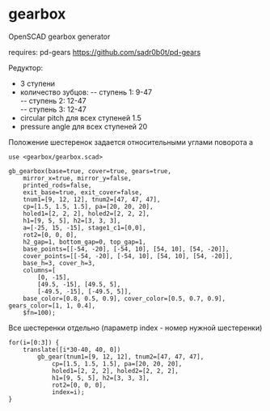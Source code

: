 # gearbox
OpenSCAD gearbox generator

requires: pd-gears
https://github.com/sadr0b0t/pd-gears

Редуктор:
- 3 ступени
- количество зубцов:
-- ступень 1: 9-47  
-- ступень 2: 12-47  
-- ступень 3: 12-47  
- circular pitch для всех ступеней 1.5
- pressure angle для всех ступеней 20

Положение шестеренок задается относительными углами поворота a

~~~scad
use <gearbox/gearbox.scad>

gb_gearbox(base=true, cover=true, gears=true,
    mirror_x=true, mirror_y=false,
    printed_rods=false,
    exit_base=true, exit_cover=false,
    tnum1=[9, 12, 12], tnum2=[47, 47, 47],
    cp=[1.5, 1.5, 1.5], pa=[20, 20, 20],
    holed1=[2, 2, 2], holed2=[2, 2, 2],
    h1=[9, 5, 5], h2=[3, 3, 3],
    a=[-25, 15, -15], stage1_c1=[0,0],
    rot2=[0, 0, 0],
    h2_gap=1, bottom_gap=0, top_gap=1,
    base_points=[[-54, -20], [-54, 10], [54, 10], [54, -20]],
    cover_points=[[-54, -20], [-54, 10], [54, 10], [54, -20]],
    base_h=3, cover_h=3,
    columns=[
        [0, -15],
        [49.5, -15], [49.5, 5],
        [-49.5, -15], [-49.5, 5]],
    base_color=[0.8, 0.5, 0.9], cover_color=[0.5, 0.7, 0.9], gears_color=[1, 1, 0.4],
    $fn=100);
~~~

Все шестеренки отдельно (параметр index - номер нужной шестеренки)
~~~scad
for(i=[0:3]) {
    translate([i*30-40, 40, 0])
        gb_gear(tnum1=[9, 12, 12], tnum2=[47, 47, 47],
            cp=[1.5, 1.5, 1.5], pa=[20, 20, 20],
            holed1=[2, 2, 2], holed2=[2, 2, 2],
            h1=[9, 5, 5], h2=[3, 3, 3],
            rot2=[0, 0, 0],
            index=i);
}
~~~

